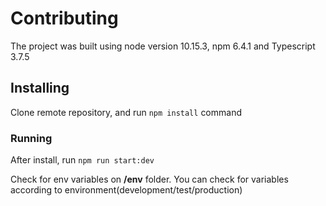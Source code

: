# Contributing

The project was built using node version 10.15.3, npm 6.4.1 and Typescript 3.7.5

## Installing

Clone remote repository, and run `npm install` command

### Running

After install, run `npm run start:dev`

Check for env variables on **/env** folder. You can check for variables according to environment(development/test/production)

